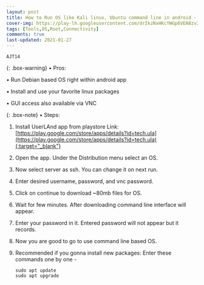 ```yaml
---
layout: post
title: How to Run OS like Kali linux, Ubuntu command line in android - UserLAnd
cover-img: https://play-lh.googleusercontent.com/drIkzNxHKcYWGp6VEN8zv2OQxQMfu7s185xVa7eOAlDjlYhIplP6swTVio25y_HTRfw=w2400
tags: [Tools,OS,Root,Connectivity]
comments: true
last-updated: 2021-01-27
---
```


``AJT14``

{: .box-warning}
• Pros:

• Run Debian based OS right within android app

• Install and use your favorite linux packages

• GUI access also available via VNC

{: .box-note}
• Steps:

1. Install UserLAnd app from playstore
   Link: [https://play.google.com/store/apps/details?id=tech.ula](https://play.google.com/store/apps/details?id=tech.ula){:target="_blank"}

2. Open the app. Under the Distribution menu select an OS.
   
3. Now select server as ssh. You can change it on next run.

4. Enter desired username, password, and vnc password. 

5. Click on continue to download ~80mb files for OS.

6. Wait for few minutes. After downloading command line interface will appear.

7. Enter your password in it. Entered password will not appear but it records.

8. Now you are good to go to use command line based OS.

9. Recommended if you gonna install new packages:
   Enter these commands one by one -
   ~~~
   sudo apt update
   sudo apt upgrade
   ~~~
